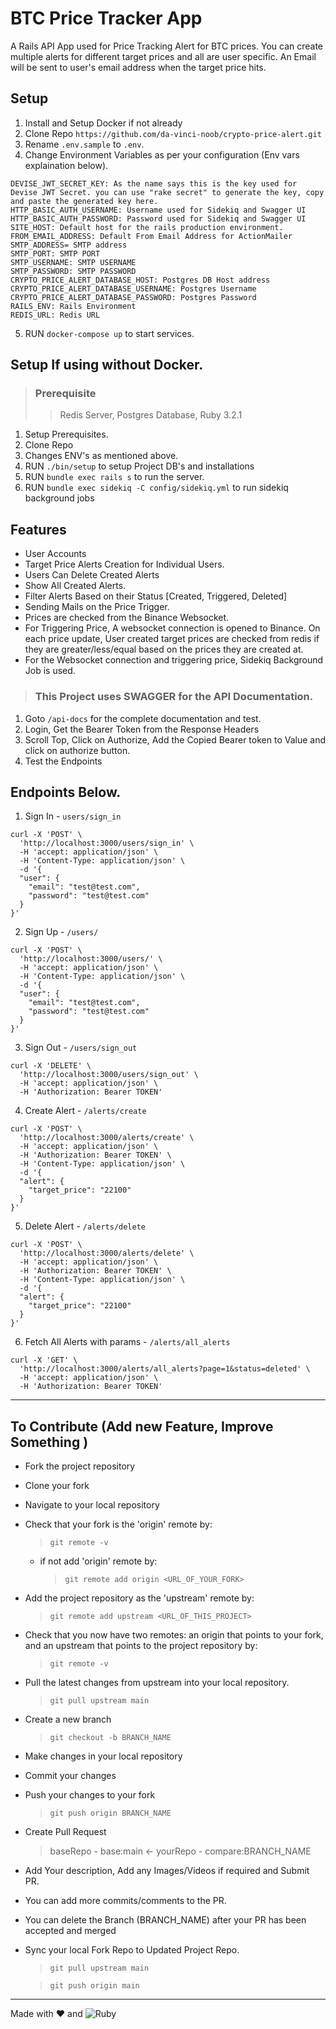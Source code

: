 # BTC Price Tracker App
A Rails API App used for Price Tracking Alert for BTC prices.
You can create multiple alerts for different target prices and all are user specific.
An Email will be sent to user's email address when the target price hits.

## Setup

1. Install and Setup Docker if not already
2. Clone Repo `https://github.com/da-vinci-noob/crypto-price-alert.git`
3. Rename `.env.sample` to `.env`.
4. Change Environment Variables as per your configuration (Env vars explaination below).
```
DEVISE_JWT_SECRET_KEY: As the name says this is the key used for Devise JWT Secret. you can use "rake secret" to generate the key, copy and paste the generated key here.
HTTP_BASIC_AUTH_USERNAME: Username used for Sidekiq and Swagger UI
HTTP_BASIC_AUTH_PASSWORD: Password used for Sidekiq and Swagger UI
SITE_HOST: Default host for the rails production environment.
FROM_EMAIL_ADDRESS: Default From Email Address for ActionMailer
SMTP_ADDRESS= SMTP address
SMTP_PORT: SMTP PORT
SMTP_USERNAME: SMTP USERNAME
SMTP_PASSWORD: SMTP PASSWORD
CRYPTO_PRICE_ALERT_DATABASE_HOST: Postgres DB Host address
CRYPTO_PRICE_ALERT_DATABASE_USERNAME: Postgres Username
CRYPTO_PRICE_ALERT_DATABASE_PASSWORD: Postgres Password
RAILS_ENV: Rails Environment
REDIS_URL: Redis URL

```
5. RUN `docker-compose up` to start services.

## Setup If using without Docker.
> ### Prerequisite
> > Redis Server, Postgres Database, Ruby 3.2.1
1. Setup Prerequisites.
2. Clone Repo
3. Changes ENV's as mentioned above.
4. RUN `./bin/setup` to setup Project DB's and installations
5. RUN `bundle exec rails s` to run the server.
6. RUN `bundle exec sidekiq -C config/sidekiq.yml` to run sidekiq background jobs


## Features
* User Accounts
* Target Price Alerts Creation for Individual Users.
* Users Can Delete Created Alerts
* Show All Created Alerts.
* Filter Alerts Based on their Status [Created, Triggered, Deleted]
* Sending Mails on the Price Trigger.
* Prices are checked from the Binance Websocket.
* For Triggering Price, A websocket connection is opened to Binance. On each price update, User created target prices are checked from redis if they are greater/less/equal based on the prices they are created at.
* For the Websocket connection and triggering price, Sidekiq Background Job is used.
> ### This Project uses SWAGGER for the API Documentation.
1. Goto `/api-docs` for the complete documentation and test.
2. Login, Get the Bearer Token from the Response Headers
3. Scroll Top, Click on Authorize, Add the Copied Bearer token to Value and click on authorize button.
4. Test the Endpoints
## Endpoints Below.
1. Sign In - `users/sign_in`
```
curl -X 'POST' \
  'http://localhost:3000/users/sign_in' \
  -H 'accept: application/json' \
  -H 'Content-Type: application/json' \
  -d '{
  "user": {
    "email": "test@test.com",
    "password": "test@test.com"
  }
}'
```
2. Sign Up - `/users/`
```
curl -X 'POST' \
  'http://localhost:3000/users/' \
  -H 'accept: application/json' \
  -H 'Content-Type: application/json' \
  -d '{
  "user": {
    "email": "test@test.com",
    "password": "test@test.com"
  }
}'
```
3. Sign Out - `/users/sign_out`
```
curl -X 'DELETE' \
  'http://localhost:3000/users/sign_out' \
  -H 'accept: application/json' \
  -H 'Authorization: Bearer TOKEN'
```
4. Create Alert - `/alerts/create`
```
curl -X 'POST' \
  'http://localhost:3000/alerts/create' \
  -H 'accept: application/json' \
  -H 'Authorization: Bearer TOKEN' \
  -H 'Content-Type: application/json' \
  -d '{
  "alert": {
    "target_price": "22100"
  }
}'
```
5. Delete Alert - `/alerts/delete`
```
curl -X 'POST' \
  'http://localhost:3000/alerts/delete' \
  -H 'accept: application/json' \
  -H 'Authorization: Bearer TOKEN' \
  -H 'Content-Type: application/json' \
  -d '{
  "alert": {
    "target_price": "22100"
  }
}'
```
6. Fetch All Alerts with params - `/alerts/all_alerts`
```
curl -X 'GET' \
  'http://localhost:3000/alerts/all_alerts?page=1&status=deleted' \
  -H 'accept: application/json' \
  -H 'Authorization: Bearer TOKEN'
```
---
## To Contribute (Add new Feature, Improve Something )

- Fork the project repository
- Clone your fork
- Navigate to your local repository
- Check that your fork is the 'origin' remote by:
  > `git remote -v`
  - if not add 'origin' remote by:
    > `git remote add origin <URL_OF_YOUR_FORK>`
- Add the project repository as the 'upstream' remote by:
  > `git remote add upstream <URL_OF_THIS_PROJECT>`
- Check that you now have two remotes: an origin that points to your fork, and an upstream that points to the project repository by:
  > `git remote -v`
- Pull the latest changes from upstream into your local repository.
  > `git pull upstream main`
- Create a new branch
  > `git checkout -b BRANCH_NAME`
- Make changes in your local repository
- Commit your changes
- Push your changes to your fork
  > `git push origin BRANCH_NAME`
- Create Pull Request
  > baseRepo - base:main <- yourRepo - compare:BRANCH_NAME
- Add Your description, Add any Images/Videos if required and Submit PR.
- You can add more commits/comments to the PR.
- You can delete the Branch (BRANCH_NAME) after your PR has been accepted and merged
- Sync your local Fork Repo to Updated Project Repo.

  > `git pull upstream main`

  > `git push origin main`

---

Made with :heart: and ![Ruby](https://img.shields.io/badge/-Ruby-000000?style=flat&logo=ruby)

